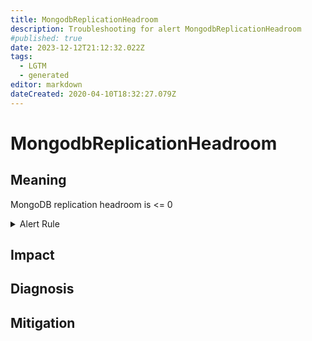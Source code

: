 ```yaml
---
title: MongodbReplicationHeadroom
description: Troubleshooting for alert MongodbReplicationHeadroom
#published: true
date: 2023-12-12T21:12:32.022Z
tags: 
  - LGTM
  - generated
editor: markdown
dateCreated: 2020-04-10T18:32:27.079Z
---
```


# MongodbReplicationHeadroom

## Meaning
[//]: # "Short paragraph that explains what the alert means"
MongoDB replication headroom is <= 0

<details>
  <summary>Alert Rule</summary>

{{% rule "mongodb/percona-mongodb-exporter.yml" "MongodbReplicationHeadroom" %}}

{{% comment %}}

```yaml
alert: MongodbReplicationHeadroom
expr: sum(avg(mongodb_mongod_replset_oplog_head_timestamp - mongodb_mongod_replset_oplog_tail_timestamp)) - sum(avg(mongodb_rs_members_optimeDate{member_state="PRIMARY"} - on (set) group_right mongodb_rs_members_optimeDate{member_state="SECONDARY"})) <= 0
for: 0m
labels:
    severity: critical
annotations:
    summary: MongoDB replication headroom (instance {{ $labels.instance }})
    description: |-
        MongoDB replication headroom is <= 0
          VALUE = {{ $value }}
          LABELS = {{ $labels }}
    runbook: https://github.com/srerun/prometheus-alerts/blob/main/content/runbooks/percona-mongodb-exporter/MongodbReplicationHeadroom.md

```

{{% /comment %}}

</details>


## Impact
[//]: # "What could / will happen if the alert is not addressed"



## Diagnosis
[//]: # "Steps to take to identify the cause of the problem"



## Mitigation
[//]: # "The steps necessary to resolve the alert"
